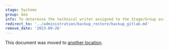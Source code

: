 ```yaml
---
stage: Systems
group: Geo
info: To determine the technical writer assigned to the Stage/Group associated with this page, see https://about.gitlab.com/handbook/product/ux/technical-writing/#assignments
redirect_to: '../administration/backup_restore/backup_gitlab.md'
remove_date: '2023-09-26'
---
```


This document was moved to [another location](../administration/backup_restore/backup_gitlab.md).

<!-- This redirect file can be deleted after <2023-09-26>. -->
<!-- Redirects that point to other docs in the same project expire in three months. -->
<!-- Redirects that point to docs in a different project or site (for example, link is not relative and starts with `https:`) expire in one year. -->
<!-- Before deletion, see: https://docs.gitlab.com/ee/development/documentation/redirects.html -->
